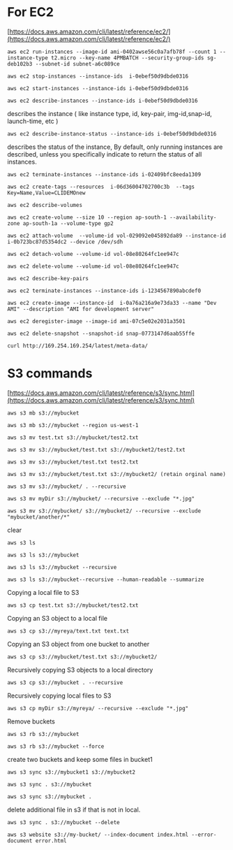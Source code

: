 # For EC2   
[https://docs.aws.amazon.com/cli/latest/reference/ec2/](https://docs.aws.amazon.com/cli/latest/reference/ec2/)

```
aws ec2 run-instances --image-id ami-0402awse56c0a7afb78f --count 1 --instance-type t2.micro --key-name 4PMBATCH --security-group-ids sg-deb102b3 --subnet-id subnet-a6c089ce
```

```
aws ec2 stop-instances --instance-ids  i-0ebef50d9dbde0316
```

```
aws ec2 start-instances --instance-ids i-0ebef50d9dbde0316
```

```
aws ec2 describe-instances --instance-ids i-0ebef50d9dbde0316
```

describes the instance ( like instance type, id, key-pair, img-id,snap-id, launch-time, etc )

```
aws ec2 describe-instance-status --instance-ids i-0ebef50d9dbde0316
```
	
describes the status of the instance,  By default, only running instances are described, unless you specifically indicate to return the status of all instances. 

```
aws ec2 terminate-instances --instance-ids i-02409bfc8eeda1309
```

```
aws ec2 create-tags --resources  i-06d36004702700c3b  --tags Key=Name,Value=CLIDEMOnew
```

```
aws ec2 describe-volumes 
```

```
aws ec2 create-volume --size 10 --region ap-south-1 --availability-zone ap-south-1a --volume-type gp2
```

```
aws ec2 attach-volume  --volume-id vol-029092e045892da89 --instance-id  i-0b723bc87d5354dc2 --device /dev/sdh
```

```
aws ec2 detach-volume --volume-id vol-08e80264fc1ee947c
```

```
aws ec2 delete-volume --volume-id vol-08e80264fc1ee947c
```

```
aws ec2 describe-key-pairs
```

```
aws ec2 terminate-instances --instance-ids i-1234567890abcdef0
```

```
aws ec2 create-image --instance-id  i-0a76a216a9e73da33 --name "Dev AMI" --description "AMI for development server"
```

```
aws ec2 deregister-image --image-id ami-07c5e02e2031a3501
```

```
aws ec2 delete-snapshot --snapshot-id snap-0773147d6aab55ffe
```

```
curl http://169.254.169.254/latest/meta-data/
```

# S3 commands


[https://docs.aws.amazon.com/cli/latest/reference/s3/sync.html](https://docs.aws.amazon.com/cli/latest/reference/s3/sync.html)

```
aws s3 mb s3://mybucket
```

```
aws s3 mb s3://mybucket --region us-west-1
```

```
aws s3 mv test.txt s3://mybucket/test2.txt
```

```
aws s3 mv s3://mybucket/test.txt s3://mybucket2/test2.txt
```

```
aws s3 mv s3://mybucket/test.txt test2.txt
```


```
aws s3 mv s3://mybucket/test.txt s3://mybucket2/ (retain orginal name)
```

```
aws s3 mv s3://mybucket/ . --recursive
```

```
aws s3 mv myDir s3://mybucket/ --recursive --exclude "*.jpg"
```

```
aws s3 mv s3://mybucket/ s3://mybucket2/ --recursive --exclude "mybucket/another/*"
```
clear
  
```
aws s3 ls
```

```
aws s3 ls s3://mybucket
```

```
aws s3 ls s3://mybucket --recursive
```

```
aws s3 ls s3://mybucket--recursive --human-readable --summarize
```



Copying a local file to S3  
```
aws s3 cp test.txt s3://mybucket/test2.txt
```

Copying an S3 object to a local file  
```
aws s3 cp s3://myreya/text.txt text.txt
```

Copying an S3 object from one bucket to another  
```
aws s3 cp s3://mybucket/test.txt s3://mybucket2/
```

Recursively copying S3 objects to a local directory  
```
aws s3 cp s3://mybucket . --recursive
```

Recursively copying local files to S3  
```
aws s3 cp myDir s3://myreya/ --recursive --exclude "*.jpg"
```

Remove buckets

```
aws s3 rb s3://mybucket
```
```
aws s3 rb s3://mybucket --force
```

create two buckets and keep some files in bucket1 

```
aws s3 sync s3://mybucket1 s3://mybucket2
```

```
aws s3 sync . s3://mybucket
```
```
aws s3 sync s3://mybucket .
```
delete additional file in s3 if that is not in local.

```
aws s3 sync . s3://mybucket --delete
```
```
aws s3 website s3://my-bucket/ --index-document index.html --error-document error.html
```
